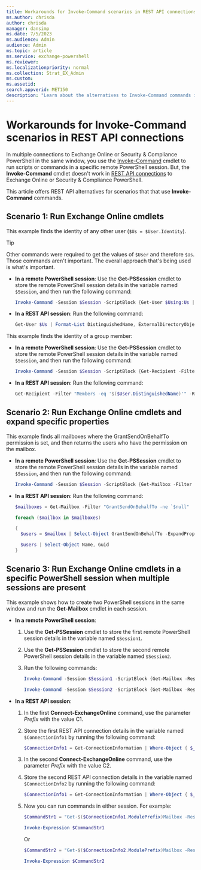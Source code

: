 ```yaml
---
title: Workarounds for Invoke-Command scenarios in REST API connections
ms.author: chrisda
author: chrisda
manager: dansimp
ms.date: 7/5/2023
ms.audience: Admin
audience: Admin
ms.topic: article
ms.service: exchange-powershell
ms.reviewer:
ms.localizationpriority: normal
ms.collection: Strat_EX_Admin
ms.custom:
ms.assetid:
search.appverid: MET150
description: "Learn about the alternatives to Invoke-Command commands in REST API connections using the EXO V3 module."
---
```


# Workarounds for Invoke-Command scenarios in REST API connections

In multiple connections to Exchange Online or Security & Compliance PowerShell in the same window, you use the [Invoke-Command](/powershell/module/microsoft.powershell.core/invoke-command) cmdlet to run scripts or commands in a specific remote PowerShell session. But, the **Invoke-Command** cmdlet doesn't work in [REST API connections](exchange-online-powershell-v2.md#rest-api-connections-in-the-exo-v3-module) to Exchange Online or Security & Compliance PowerShell.

This article offers REST API alternatives for scenarios that that use **Invoke-Command** commands.

## Scenario 1: Run Exchange Online cmdlets

This example finds the identity of any other user (`$Us = $User.Identity`).

> [!TIP]
> Other commands were required to get the values of `$User` and therefore `$Us`. Those commands aren't important. The overall approach that's being used is what's important.

- **In a remote PowerShell session**: Use the **Get-PSSession** cmdlet to store the remote PowerShell session details in the variable named `$Session`, and then run the following command:

  ```powershell
  Invoke-Command -Session $Session -ScriptBlock {Get-User $Using:Us | Select-Object DistinguishedName, ExternalDirectoryObjectId} -ErrorAction SilentlyContinue
  ```

- **In a REST API session**: Run the following command:

  ```powershell
  Get-User $Us | Format-List DistinguishedName, ExternalDirectoryObjectId
  ```

This example finds the identity of a group member:

- **In a remote PowerShell session**: Use the **Get-PSSession** cmdlet to store the remote PowerShell session details in the variable named `$Session`, and then run the following command:

  ```powershell
  Invoke-Command -Session $Session -ScriptBlock {Get-Recipient -Filter "Members -eq '$($User.DistinguishedName)'" -RecipientTypeDetails MailUniversalDistributionGroup | Select-Object DisplayName, ExternalDirectoryObjectId, RecipientTypeDetails} -ErrorAction SilentlyContinue -HideComputerName
  ```

- **In a REST API session**: Run the following command:

  ```powershell
  Get-Recipient -Filter "Members -eq '$($User.DistinguishedName)'" -RecipientTypeDetails MailUniversalDistributionGroup | Format-List DisplayName, ExternalDirectoryObjectId, RecipientTypeDetails
  ```

## Scenario 2: Run Exchange Online cmdlets and expand specific properties

This example finds all mailboxes where the GrantSendOnBehalfTo permission is set, and then returns the users who have the permission on the mailbox.

- **In a remote PowerShell session**: Use the **Get-PSSession** cmdlet to store the remote PowerShell session details in the variable named `$Session`, and then run the following command:

  ```powershell
  Invoke-Command -Session $Session -ScriptBlock {Get-Mailbox -Filter "GrantSendOnBehalfTo -ne `$null" -ErrorAction SilentlyContinue | Select-Object ExternalDirectoryObjectId, GrantSendOnBehalfTo -ExpandProperty GrantSendOnBehalfTo}
  ```

- **In a REST API session**: Run the following command:

  ```powershell
  $mailboxes = Get-Mailbox -Filter "GrantSendOnBehalfTo -ne `$null"

  foreach ($mailbox in $mailboxes)

  {
    $users = $mailbox | Select-Object GrantSendOnBehalfTo -ExpandProperty GrantSendOnBehalfTo | Get-User

    $users | Select-Object Name, Guid
  }
  ```

## Scenario 3: Run Exchange Online cmdlets in a specific PowerShell session when multiple sessions are present

This example shows how to create two PowerShell sessions in the same window and run the **Get-Mailbox** cmdlet in each session.

- **In a remote PowerShell session**:
  1. Use the **Get-PSSession** cmdlet to store the first remote PowerShell session details in the variable named `$Session1`.
  2. Use the **Get-PSSession** cmdlet to store the second remote PowerShell session details in the variable named `$Session2`.
  3. Run the following commands:

     ```powershell
     Invoke-Command -Session $Session1 -ScriptBlock {Get-Mailbox -ResultSize 1}

     Invoke-Command -Session $Session2 -ScriptBlock {Get-Mailbox -ResultSize 1}
     ```

- **In a REST API session**:
  1. In the first **Connect-ExchangeOnline** command, use the parameter _Prefix_ with the value C1.
  2. Store the first REST API connection details in the variable named `$ConnectionInfo1` by running the following command:

     ```powershell
     $ConnectionInfo1 = Get-ConnectionInformation | Where-Object { $_.ModulePrefix -eq "C1"}
     ```

  3. In the second **Connect-ExchangeOnline** command, use the parameter _Prefix_ with the value C2.
  4. Store the second REST API connection details in the variable named `$ConnectionInfo2` by running the following command:

     ```powershell
     $ConnectionInfo1 = Get-ConnectionInformation | Where-Object { $_.ModulePrefix -eq "C2"}
     ```

  5. Now you can run commands in either session. For example:

     ```powershell
     $CommandStr1 = "Get-$($ConnectionInfo1.ModulePrefix)Mailbox -ResultSize 10"

     Invoke-Expression $CommandStr1
     ```

     Or

     ```powershell
     $CommandStr2 = "Get-$($ConnectionInfo2.ModulePrefix)Mailbox -ResultSize 10"

     Invoke-Expression $CommandStr2
     ```
